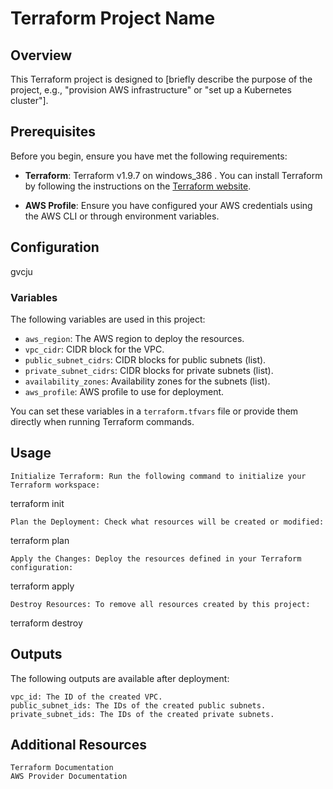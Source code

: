 # Terraform Project Name

## Overview

This Terraform project is designed to [briefly describe the purpose of the project, e.g., "provision AWS infrastructure" or "set up a Kubernetes cluster"].

## Prerequisites

Before you begin, ensure you have met the following requirements:

- **Terraform**: Terraform v1.9.7 on windows_386 . You can install Terraform by following the instructions on the [Terraform website](https://www.terraform.io/downloads.html).

- **AWS Profile**: Ensure you have configured your AWS credentials using the AWS CLI or through environment variables.

## Configuration
gvcju
### Variables

The following variables are used in this project:

- `aws_region`: The AWS region to deploy the resources.
- `vpc_cidr`: CIDR block for the VPC.
- `public_subnet_cidrs`: CIDR blocks for public subnets (list).
- `private_subnet_cidrs`: CIDR blocks for private subnets (list).
- `availability_zones`: Availability zones for the subnets (list).
- `aws_profile`: AWS profile to use for deployment.

You can set these variables in a `terraform.tfvars` file or provide them directly when running Terraform commands.

## Usage

    Initialize Terraform: Run the following command to initialize your Terraform workspace:

terraform init

    Plan the Deployment: Check what resources will be created or modified:

terraform plan

    Apply the Changes: Deploy the resources defined in your Terraform configuration:

terraform apply

    Destroy Resources: To remove all resources created by this project:

 terraform destroy

## Outputs

The following outputs are available after deployment:

    vpc_id: The ID of the created VPC.
    public_subnet_ids: The IDs of the created public subnets.
    private_subnet_ids: The IDs of the created private subnets.

## Additional Resources

    Terraform Documentation
    AWS Provider Documentation

